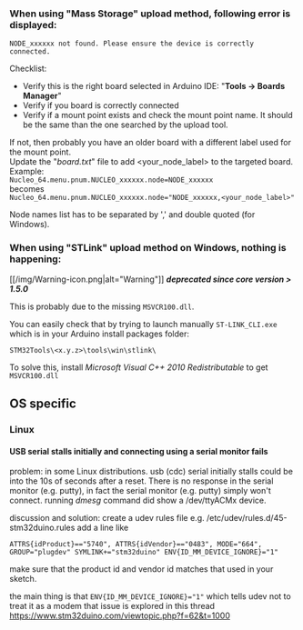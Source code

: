 
### When using "Mass Storage" upload method, following error is displayed:
`NODE_xxxxxx not found. Please ensure the device is correctly connected.`

Checklist:
* Verify this is the right board selected in Arduino IDE: "**Tools -> Boards Manager**" 
* Verify if you board is correctly connected
* Verify if a mount point exists and check the mount point name. It should be the same than the one searched by the upload tool. 

If not, then probably you have an older board with a different label used for the mount point.<br>
Update the "_board.txt_" file to add <your_node_label> to the targeted board.<br>
Example:<br>
`Nucleo_64.menu.pnum.NUCLEO_xxxxxx.node=NODE_xxxxxx`<br>
becomes<br>
`Nucleo_64.menu.pnum.NUCLEO_xxxxxx.node="NODE_xxxxxx,<your_node_label>"`

Node names list has to be separated by ',' and double quoted (for Windows).

### When using "STLink" upload method on Windows, nothing is happening:

[[/img/Warning-icon.png|alt="Warning"]] _**deprecated since core version > 1.5.0**_

This is probably due to the missing `MSVCR100.dll`.

You can easily check that by trying to launch manually `ST-LINK_CLI.exe` which is in your Arduino install packages folder:

`STM32Tools\<x.y.z>\tools\win\stlink\`

To solve this, install  _Microsoft Visual C++ 2010 Redistributable_ to get `MSVCR100.dll`



## OS specific
### Linux

#### USB serial stalls initially and connecting using a serial monitor fails

problem:
in some Linux distributions. usb (cdc) serial initially stalls could be into the 10s of seconds after a reset. There is no response in the serial monitor (e.g. putty), in fact the serial monitor (e.g. putty) simply won't connect. running _dmesg_ command did show a /dev/ttyACMx device.

discussion and solution:
create a udev rules file e.g.
/etc/udev/rules.d/45-stm32duino.rules
add a line like
```
ATTRS{idProduct}=="5740", ATTRS{idVendor}=="0483", MODE="664", GROUP="plugdev" SYMLINK+="stm32duino" ENV{ID_MM_DEVICE_IGNORE}="1"
```
make sure that the product id and vendor id matches that used in your sketch.

the main thing is that 
``
ENV{ID_MM_DEVICE_IGNORE}="1"
``
which tells udev not to treat it as a modem
that issue is explored in this thread
https://www.stm32duino.com/viewtopic.php?f=62&t=1000
